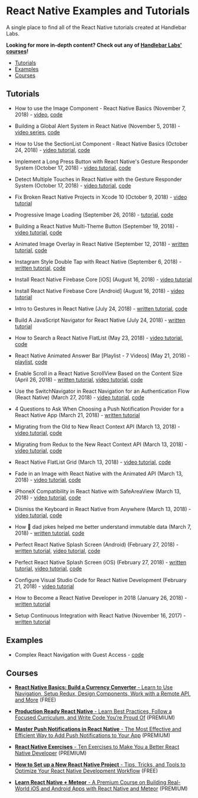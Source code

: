# React Native Examples and Tutorials

A single place to find all of the React Native tutorials created at Handlebar Labs.

**Looking for more in-depth content? Check out any of [Handlebar Labs' courses](https://learn.handlebarlabs.com/courses)!**

* [Tutorials](#tutorials)
* [Examples](#examples)
* [Courses](#courses)

## Tutorials

* How to use the Image Component - React Native Basics (November 7, 2018) - [video](https://www.youtube.com/watch?v=v-3sNvMNosY), [code](https://github.com/HandlebarLabs/react-native-examples-and-tutorials/tree/master/tutorials/image-basics)

* Building a Global Alert System in React Native (November 5, 2018) - [video series](https://www.youtube.com/watch?v=NsAQTbAV2zE&list=PLG02JlJZbKbtNnOx2vlUqF_HBve5HVlH1), [code](https://github.com/HandlebarLabs/react-native-examples-and-tutorials/tree/master/tutorials/global-alerts)

* How to Use the SectionList Component - React Native Basics (October 24, 2018) - [video tutorial](https://www.youtube.com/watch?v=I-6oheM6cz0&feature=youtu.be), [code](https://github.com/HandlebarLabs/react-native-examples-and-tutorials/tree/master/tutorials/section-list-basics)

* Implement a Long Press Button with React Native's Gesture Responder System (October 17, 2018) - [video tutorial](https://www.youtube.com/watch?v=zYIvl9rEEK8), [code](https://github.com/HandlebarLabs/react-native-examples-and-tutorials/tree/master/tutorials/long-press-with-gesture-responder-system)

* Detect Multiple Touches in React Native with the Gesture Responder System (October 17, 2018) - [video tutorial](https://www.youtube.com/watch?v=j7LK96nRXP4), [code](https://github.com/HandlebarLabs/react-native-examples-and-tutorials/tree/master/tutorials/detect-multiple-touches-with-gesture-responder-system)

* Fix Broken React Native Projects in Xcode 10 (October 9, 2018) - [video tutorial](https://www.youtube.com/watch?v=sLMCmXT4i9A)

* Progressive Image Loading (September 26, 2018) - [tutorial](https://medium.com/react-native-training/progressive-image-loading-in-react-native-e7a01827feb7), [code](https://github.com/HandlebarLabs/react-native-examples-and-tutorials/tree/master/tutorials/progressive-image-loading)

* Building a React Native Multi-Theme Button (September 19, 2018) - [video tutorial](https://youtu.be/UUcaqUUeHWE), [code](https://github.com/HandlebarLabs/react-native-examples-and-tutorials/tree/master/tutorials/multi-theme-button)

* Animated Image Overlay in React Native (September 12, 2018) - [written tutorial](https://medium.com/@spencer_carli/animated-image-overlay-in-react-native-9b8dd22a9c6e), [code](https://github.com/HandlebarLabs/react-native-examples-and-tutorials/tree/master/tutorials/instagram-style-animated-image-overlays)

* Instagram Style Double Tap with React Native (September 6, 2018) - [written tutorial](https://medium.com/handlebar-labs/instagram-style-double-tap-with-react-native-49e757f68de), [code](https://github.com/HandlebarLabs/react-native-examples-and-tutorials/tree/master/tutorials/instagram-style-double-tap)

* Install React Native Firebase Core [iOS] (August 16, 2018) - [video tutorial](https://www.youtube.com/watch?v=qiOGMcX6Xtw)

* Install React Native Firebase Core [Android] (August 16, 2018) - [video tutorial](https://www.youtube.com/watch?v=_7iKm233n_M)

* Intro to Gestures in React Native (July 24, 2018) - [written tutorial](https://medium.com/handlebar-labs/intro-to-gestures-in-react-native-e9b63dd3305), [code](https://snack.expo.io/@spencercarli/basic-javascript-navigator-example)

* Build A JavaScript Navigator for React Native (July 24, 2018) - [written tutorial](https://www.fullstackreact.com/articles/build-your-own-javascript-navigator-for-react-native/)

* How to Search a React Native FlatList (May 23, 2018) - [video tutorial](https://www.youtube.com/watch?v=b5P6LIjQZEU), [code](https://github.com/spencercarli/searchable-react-native-flatlist/tree/finished)

* React Native Animated Answer Bar [Playlist - 7 Videos] (May 21, 2018) - [playlist](https://www.youtube.com/watch?v=LPieikcEMN0&list=PLG02JlJZbKbvWvjVhbjTq1IRg7Q3A1667), [code](https://github.com/HandlebarLabs/react-native-animated-answer-bar)

* Enable Scroll in a React Native ScrollView Based on the Content Size (April 26, 2018) - [written tutorial](https://medium.com/@spencer_carli/enable-scroll-in-a-react-native-scrollview-based-on-the-content-size-87430ccf319b), [video tutorial](https://www.youtube.com/watch?v=riWf6CtFkUA), [code](https://github.com/spencercarli/react-native-dynamic-scrollview)

* Use the SwitchNavigator in React Navigation for an Authentication Flow (React Native) (March 27, 2018) - [video tutorial](https://www.youtube.com/watch?v=L0ZsVjh2zBo), [code](https://github.com/spencercarli/react-navigation-auth-flow/tree/finished-code)

* 4 Questions to Ask When Choosing a Push Notification Provider for a React Native App (March 21, 2018) - [written tutorial](https://medium.com/handlebar-labs/4-questions-to-ask-when-choosing-a-push-notification-provider-for-a-react-native-app-fc0949eebc40)

* Migrating from the Old to New React Context API (March 13, 2018) - [video tutorial](https://www.youtube.com/watch?v=pfHk-k0R48A), [code](https://github.com/HandlebarLabs/currency-converter-starter/compare/dfd226dee89d2aa723470b567fab3a957e294822...6c51edf0d2984002f89585482aa15bdba826a59d)

* Migrating from Redux to the New React Context API (March 13, 2018) - [video tutorial](https://www.youtube.com/watch?v=ISgz8F9z0aM), [code](https://github.com/HandlebarLabs/currency-converter-starter/compare/e96b8b31529291029ce56d9cd1dab352a4a09102...dfd226dee89d2aa723470b567fab3a957e294822)

* React Native FlatList Grid (March 13, 2018) - [video tutorial](https://www.youtube.com/watch?v=8wv0kjsirso), [code](https://snack.expo.io/@spencercarli/react-native-flatlist-grid)

* Fade in an Image with React Native with the Animated API (March 13, 2018) - [video tutorial](https://www.youtube.com/watch?v=vzPmI0GCDPM), [code](https://snack.expo.io/@spencercarli/fade-in-an-image-with-react-native-with-the-animated-api)

* iPhoneX Compatibility in React Native with SafeAreaView (March 13, 2018) - [video tutorial](https://www.youtube.com/watch?v=C5gMteV-4-Y), [code](https://snack.expo.io/@spencercarli/iphonex-compatibility-in-react-native-with-safeareaview)

* Dismiss the Keyboard in React Native from Anywhere (March 13, 2018) - [video tutorial](https://www.youtube.com/watch?v=z_FVCeWloig), [code](https://snack.expo.io/@spencercarli/dismiss-the-keyboard-in-react-native-from-anywhere)

* How 💩 dad jokes helped me better understand immutable data (March 7, 2018) - [written tutorial](https://medium.com/handlebar-labs/how-dad-jokes-helped-me-better-understand-immutable-data-d4256a0d4eea), [code](https://snack.expo.io/B1N7JqT_G)

* Perfect React Native Splash Screen (Android) (February 27, 2018) - [written tutorial](https://medium.com/handlebar-labs/how-to-add-a-splash-screen-to-a-react-native-app-ios-and-android-30a3cec835ae), [video tutorial](https://www.youtube.com/watch?v=yFrx8HZlNtI), [code](https://github.com/spencercarli/react-native-splash-screen-demo)

* Perfect React Native Splash Screen (iOS) (February 27, 2018) - [written tutorial](https://medium.com/handlebar-labs/how-to-add-a-splash-screen-to-a-react-native-app-ios-and-android-30a3cec835ae), [video tutorial](https://www.youtube.com/watch?v=H0CC1UsvjDQ), [code](https://github.com/spencercarli/react-native-splash-screen-demo)

* Configure Visual Studio Code for React Native Development (February 21, 2018) - [video tutorial](https://www.youtube.com/watch?v=_srHOd6EFQ0&t=20s)

* How to Become a React Native Developer in 2018 (January 26, 2018) - [written tutorial](https://hackernoon.com/how-to-become-a-react-native-developer-in-2018-d9bc85e1d91f)

* Setup Continuous Integration with React Native (November 16, 2017) - [written tutorial](https://medium.com/react-native-training/setup-continuous-integration-with-react-native-50ad2f6145f4)

## Examples

* Complex React Navigation with Guest Access - [code](https://github.com/HandlebarLabs/react-native-examples-and-tutorials/tree/master/examples/complex-react-nav-with-guest-access)

## Courses

* [**React Native Basics: Build a Currency Converter** - Learn to Use Navigation, Setup Redux, Design Components, Work with a Remote API, and More](https://learn.handlebarlabs.com/p/react-native-basics-build-a-currency-converter) (FREE)

* [**Production Ready React Native** - Learn Best Practices, Follow a Focused Curriculum, and Write Code You’re Proud Of](https://learn.handlebarlabs.com/p/learn-to-send-react-native-apps-to-production) (PREMIUM)

* [**Master Push Notifications in React Native** - The Most Effective and Efficient Way to Add Push Notifications to Your App](https://learn.handlebarlabs.com/p/master-push-notifications-in-react-native) (PREMIUM)

* [**React Native Exercises** - Ten Exercises to Make You a Better React Native Developer](https://learn.handlebarlabs.com/p/react-native-exercises ) (PREMIUM)

* [**How to Set up a New React Native Project** - Tips, Tricks, and Tools to Optimize Your React Native Development Workflow](https://learn.handlebarlabs.com/p/react-native-exercises ) (FREE)

* [**Learn React Native + Meteor** - A Premium Course on Building Real-World iOS and Android Apps with React Native and Meteor](https://learn.handlebarlabs.com/p/react-native-meteor) (PREMIUM)
